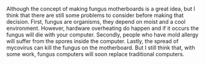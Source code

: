 Although the concept of making fungus motherboards is a great idea, but I think that there are still some problems to consider before making that decision. First, fungus are organisms, they depend on moist and a cool environment. However, hardware overheating do happen and if it occurs the fungus will die with your computer. Secondly, people who have mold allergy will suffer from the spores inside the computer. Lastly, the spread of mycovirus can kill the fungus on the motherboard. But I still think that, with some work, fungus computers will soon replace traditional computers.
